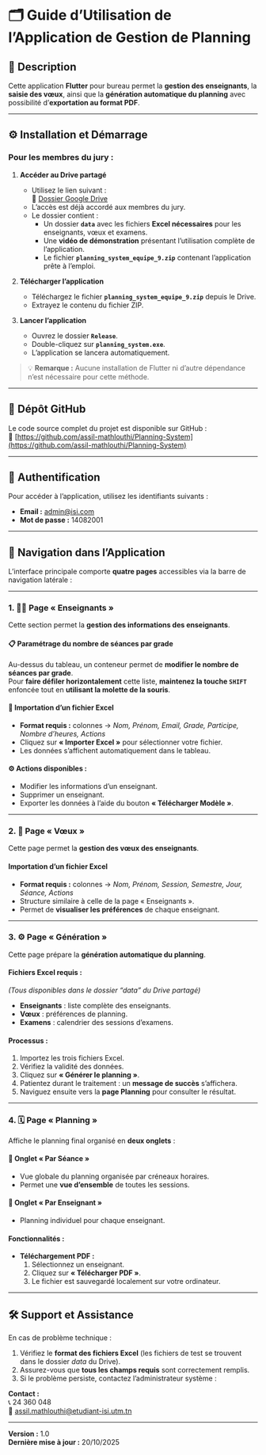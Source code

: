 # 🗂️ Guide d’Utilisation de l’Application de Gestion de Planning

## 📘 Description
Cette application **Flutter** pour bureau permet la **gestion des enseignants**, la **saisie des vœux**, ainsi que la **génération automatique du planning** avec possibilité d’**exportation au format PDF**.

---

## ⚙️ Installation et Démarrage

### Pour les membres du jury :

1. **Accéder au Drive partagé**
   - Utilisez le lien suivant :  
     🔗 [Dossier Google Drive](https://drive.google.com/drive/folders/1Xshb2z9RYbqEyFl72Bks-FgIJ5Lqa1O9?usp=drive_link)
   - L’accès est déjà accordé aux membres du jury.  
   - Le dossier contient :
     - Un dossier **`data`** avec les fichiers **Excel nécessaires** pour les enseignants, vœux et examens.  
     - Une **vidéo de démonstration** présentant l’utilisation complète de l’application.  
     - Le fichier **`planning_system_equipe_9.zip`** contenant l’application prête à l’emploi.

2. **Télécharger l’application**
   - Téléchargez le fichier **`planning_system_equipe_9.zip`** depuis le Drive.  
   - Extrayez le contenu du fichier ZIP.

3. **Lancer l’application**
   - Ouvrez le dossier **`Release`**.  
   - Double-cliquez sur **`planning_system.exe`**.  
   - L’application se lancera automatiquement.

> 💡 **Remarque :** Aucune installation de Flutter ni d’autre dépendance n’est nécessaire pour cette méthode.

---

## 🔗 Dépôt GitHub

Le code source complet du projet est disponible sur GitHub :  
🔗 [https://github.com/assil-mathlouthi/Planning-System](https://github.com/assil-mathlouthi/Planning-System)

---

## 🔐 Authentification

Pour accéder à l’application, utilisez les identifiants suivants :

- **Email :** admin@isi.com  
- **Mot de passe :** 14082001

---

## 🧭 Navigation dans l’Application

L’interface principale comporte **quatre pages** accessibles via la barre de navigation latérale :

---

### 1. 🧑‍🏫 Page « Enseignants »

Cette section permet la **gestion des informations des enseignants**.

#### 📋 Paramétrage du nombre de séances par grade
Au-dessus du tableau, un conteneur permet de **modifier le nombre de séances par grade**.  
Pour **faire défiler horizontalement** cette liste, **maintenez la touche `SHIFT`** enfoncée tout en **utilisant la molette de la souris**.

#### 📂 Importation d’un fichier Excel
- **Format requis :** colonnes → *Nom, Prénom, Email, Grade, Participe, Nombre d’heures, Actions*  
- Cliquez sur **« Importer Excel »** pour sélectionner votre fichier.  
- Les données s’affichent automatiquement dans le tableau.

#### ⚙️ Actions disponibles :
- Modifier les informations d’un enseignant.  
- Supprimer un enseignant.  
- Exporter les données à l’aide du bouton **« Télécharger Modèle »**.

---

### 2. 📄 Page « Vœux »

Cette page permet la **gestion des vœux des enseignants**.

#### Importation d’un fichier Excel
- **Format requis :** colonnes → *Nom, Prénom, Session, Semestre, Jour, Séance, Actions*  
- Structure similaire à celle de la page « Enseignants ».  
- Permet de **visualiser les préférences** de chaque enseignant.

---

### 3. ⚙️ Page « Génération »

Cette page prépare la **génération automatique du planning**.

#### Fichiers Excel requis :
*(Tous disponibles dans le dossier “data” du Drive partagé)*  
- **Enseignants** : liste complète des enseignants.  
- **Vœux** : préférences de planning.  
- **Examens** : calendrier des sessions d’examens.

#### Processus :
1. Importez les trois fichiers Excel.  
2. Vérifiez la validité des données.  
3. Cliquez sur **« Générer le planning »**.  
4. Patientez durant le traitement : un **message de succès** s’affichera.  
5. Naviguez ensuite vers la **page Planning** pour consulter le résultat.

---

### 4. 🗓️ Page « Planning »

Affiche le planning final organisé en **deux onglets** :

#### 🔹 Onglet « Par Séance »
- Vue globale du planning organisée par créneaux horaires.  
- Permet une **vue d’ensemble** de toutes les sessions.

#### 🔹 Onglet « Par Enseignant »
- Planning individuel pour chaque enseignant.

#### Fonctionnalités :
- **Téléchargement PDF :**
  1. Sélectionnez un enseignant.  
  2. Cliquez sur **« Télécharger PDF »**.  
  3. Le fichier est sauvegardé localement sur votre ordinateur.

---

## 🛠️ Support et Assistance

En cas de problème technique :

1. Vérifiez le **format des fichiers Excel** (les fichiers de test se trouvent dans le dossier *data* du Drive).  
2. Assurez-vous que **tous les champs requis** sont correctement remplis.  
3. Si le problème persiste, contactez l’administrateur système :

**Contact :**  
📞 24 360 048  
📧 assil.mathlouthi@etudiant-isi.utm.tn  

---

**Version :** 1.0  
**Dernière mise à jour :** 20/10/2025  
